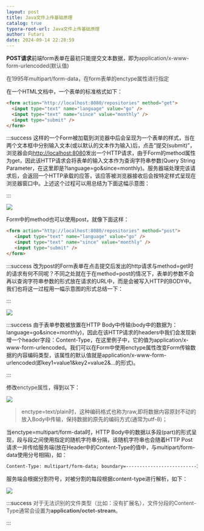 ```yaml
---
layout: post
title: Java文件上传基础原理
catalog: true
typora-root-url: Java文件上传基础原理
author: Futari
date: 2024-09-14 22:28:59
---
```


**POST请求**前端form表单在最初只能提交文本数据，即为<font style="color:rgb(68, 68, 68);background-color:rgb(245, 245, 245);">application/x-www-form-urlencoded(默认值)</font>

<font style="color:rgb(68, 68, 68);background-color:rgb(245, 245, 245);">在1995年multipart/form-data，在form表单的enctype属性进行指定</font>



在一个HTML文档中，一个表单的标准格式如下：

```html
<form action="http://localhost:8080/repositories" method="get">
  <input type="text" name="language" value="go" />
  <input type="text" name="since" value="monthly" />
  <input type="submit" />               
</form> 
```

:::success
这样的一个Form被加载到浏览器中后会呈现为一个表单的样式，当在两个文本框中分别输入文本(或以默认的文本作为输入)后，点击“提交(submit)”，浏览器会向[http://localhost:8080](http://localhost:8080)发出一个HTTP请求，由于Form的method属性为get，因此该HTTP请求会将表单的输入文本作为查询字符串参数(Query String Parameter，在这里即是?language=go&since=monthly)。服务器端处理完该请求后，会返回一个HTTP承载的应答，该应答被浏览器接收后会按特定样式呈现在浏览器窗口中。上述这个过程可以用总结为下面这幅示意图：

:::

![](https://cdn.nlark.com/yuque/0/2024/png/35478834/1726283927946-8c09fc1d-ae2d-4fed-8475-e9d143b84685.png)



Form中的method也可以使用post，就像下面这样：

```html
<form action="http://localhost:8080/repositories" method="post">
   <input type="text" name="language" value="go" />
   <input type="text" name="since" value="monthly" />
   <input type="submit" />
</form>
```

:::success
改为post的Form表单在点击提交后发出的http请求与method=get时的请求有何不同呢？不同之处就在于在method=post的情况下，表单的参数不会再以查询字符串参数的形式放在请求的URL中，而是会被写入HTTP的BODY中。我们也将这一过程用一幅示意图的形式总结一下：

:::

![](https://cdn.nlark.com/yuque/0/2024/png/35478834/1726283937364-431d4e94-dfad-483b-81e7-745975d0fca1.png)



:::success
由于表单参数被放置在HTTP Body中传输(body中的数据为：language=go&since=monthly)，因此在该HTTP请求的headers中我们会发现新增一个header字段：Content-Type，在这里例子中，它的值为application/x-www-form-urlencoded。我们可以在Form中使用enctype属性改变Form传输数据的内容编码类型，该属性的默认值就是application/x-www-form-urlencoded(即key1=value1&key2=value2&...的形式)。

:::

修改<font style="color:rgb(68, 68, 68);background-color:rgb(245, 245, 245);">enctype属性</font>，得到以下：

![](https://cdn.nlark.com/yuque/0/2024/png/35478834/1726284040903-87d6eca9-c2b0-49b9-ab79-c75d7e2ec970.png)

> <font style="color:rgb(77, 77, 77);">enctype=text/plain时，这种编码格式也称为raw,即将数据内容原封不动的放入Body中传输，保持数据的原先的编码方式(通常为utf-8)；</font>

当enctype=multipart/form-data时，HTTP Body中的数据以多段(part)的形式呈现，段与段之间使用指定的随机字符串分隔，该随机字符串也会随着HTTP Post请求一并传给服务端(放在Header中的Content-Type的值中，与multipart/form-data使用分号相隔)，如：

```html
Content-Type: multipart/form-data; boundary=--------------------------399501358433894470769897
```

服务端会根据分割符号，对被分割的每段根据content-type进行解析，如下：

![](https://cdn.nlark.com/yuque/0/2024/png/35478834/1726284334199-1ccbc467-2f56-4040-a60f-32564dc13d11.png)

:::success
<font style="color:rgb(77, 77, 77);">对于无法识别的文件类型（比如：没有扩展名），文件分段的Content-Type通常会设置为</font>**<font style="color:rgb(77, 77, 77);">application/octet-stream</font>**<font style="color:rgb(77, 77, 77);">。</font>

:::

